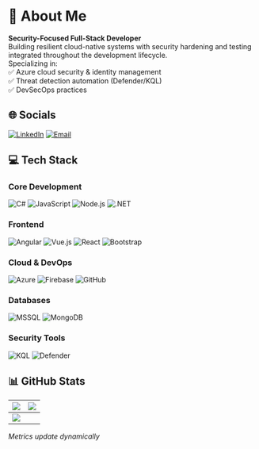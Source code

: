 # 💫 About Me
**Security-Focused Full-Stack Developer**  
Building resilient cloud-native systems with security hardening and testing integrated throughout the development lifecycle.  
Specializing in:  
✅ Azure cloud security & identity management  
✅ Threat detection automation (Defender/KQL)  
✅ DevSecOps practices

## 🌐 Socials
[![LinkedIn](https://img.shields.io/badge/LinkedIn-Connect-%230077B5?logo=linkedin)](https://linkedin.com/in/mihlali-8934528-mabovula) 
[![Email](https://img.shields.io/badge/Email-Contact-%23D14836?logo=gmail)](mailto:mihlalimabovula597@gmail.com)

## 💻 Tech Stack
### Core Development
![C#](https://img.shields.io/badge/-C%23-239120?logo=csharp)
![JavaScript](https://img.shields.io/badge/-JavaScript-F7DF1E?logo=javascript&logoColor=black)
![Node.js](https://img.shields.io/badge/-Node.js-339933?logo=nodedotjs)
![.NET](https://img.shields.io/badge/-.NET-512BD4?logo=dotnet)

### Frontend
![Angular](https://img.shields.io/badge/-Angular-DD0031?logo=angular)
![Vue.js](https://img.shields.io/badge/-Vue.js-4FC08D?logo=vuedotjs)
![React](https://img.shields.io/badge/-Next.js-000000?logo=nextdotjs)
![Bootstrap](https://img.shields.io/badge/-Bootstrap-7952B3?logo=bootstrap)

### Cloud & DevOps
![Azure](https://img.shields.io/badge/-Azure-0078D4?logo=microsoftazure)
![Firebase](https://img.shields.io/badge/-Firebase-FFCA28?logo=firebase&logoColor=black)
![GitHub](https://img.shields.io/badge/-GitHub-181717?logo=github)

### Databases
![MSSQL](https://img.shields.io/badge/-SQL%20Server-CC2927?logo=microsoftsqlserver)
![MongoDB](https://img.shields.io/badge/-MongoDB-47A248?logo=mongodb)

### Security Tools
![KQL](https://img.shields.io/badge/-KQL-0078D4?logo=microsoftazure)
![Defender](https://img.shields.io/badge/-Microsoft_Defender-0078D4?logo=microsoft)

## 📊 GitHub Stats
| ![](https://github-readme-stats.vercel.app/api?username=8934528&theme=dark&hide_border=true&show_icons=true&count_private=true) | ![](https://github-readme-streak-stats.herokuapp.com/?user=8934528&theme=dark&hide_border=true) |
|----------------------------------------------------------------------------------------------------------------------------------|------------------------------------------------------------------------------------------------|
| ![](https://github-readme-stats.vercel.app/api/top-langs/?username=8934528&theme=dark&hide_border=true&layout=compact&langs_count=8) | |

*Metrics update dynamically*
